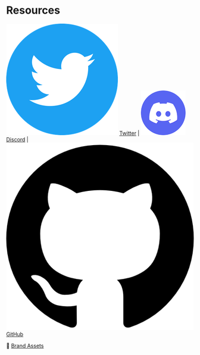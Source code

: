 # Resources

<img src=".gitbook/assets/image (5).png" alt="" data-size="line"> [Twitter](https://twitter.com/SandclockOrg) | <img src=".gitbook/assets/image (1) (4).png" alt="" data-size="line"> [Discord](https://discord.gg/KsGxRspajU) | <img src=".gitbook/assets/image (1).png" alt="" data-size="line"> [GitHub](https://github.com/lindy-labs/sc\_solidity-contracts)

💄 [Brand Assets](https://drive.google.com/file/d/1m\_VGy8cvGejYHjgNe628iEH11Pyr7GbY/view?usp=sharing)
